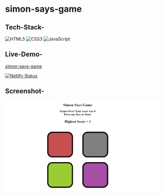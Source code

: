 # simon-says-game


## Tech-Stack-

<div align="left">
<img alt="HTML5" src="https://img.shields.io/badge/html5-%23E34F26.svg?style=for-the-badge&logo=html5&logoColor=white"/>
<img alt="CSS3" src="https://img.shields.io/badge/css3-%231572B6.svg?style=for-the-badge&logo=css3&logoColor=white"/> 
<img alt="JavaScript" src="https://img.shields.io/badge/javascript-%23323330.svg?style=for-the-badge&logo=javascript&logoColor=%23F7DF1E"/>
</div>

## Live-Demo-
[simon-says-game](https://spotify-clone-javascript.netlify.app/](https://65bd3d7867b2ae2f6d31d7a4--thunderous-meerkat-6f7dce.netlify.app/))


[![Netlify Status](https://api.netlify.com/api/v1/badges/e37fba97-0766-4626-9212-06a9fa3e5f00/deploy-status)](https://app.netlify.com/sites/animated-marshmallow-d90790/deploys)

## Screenshot-
![image](https://github.com/Prinshi30/simon-says-game/blob/8a731567511d0cc063a7388d1146e11ff0572875/Simon%20Says%20Game.png
)

